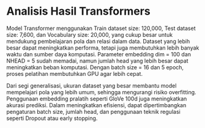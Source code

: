 # Analisis Hasil Transformers
Model Transformer menggunakan Train dataset size: 120,000, Test dataset size: 7,600, dan Vocabulary size: 20,000, yang cukup besar untuk mendukung pembelajaran pola dan relasi dalam data. Dataset yang lebih besar dapat meningkatkan performa, tetapi juga membutuhkan lebih banyak waktu dan sumber daya komputasi. Parameter embedding dim = 100 dan NHEAD = 5 sudah memadai, namun jumlah head yang lebih besar dapat meningkatkan beban komputasi. Dengan batch size = 16 dan 5 epoch, proses pelatihan membutuhkan GPU agar lebih cepat.

Dari segi generalisasi, ukuran dataset yang besar membantu model mempelajari pola yang lebih umum, sehingga mengurangi risiko overfitting. Penggunaan embedding pralatih seperti GloVe 100d juga meningkatkan akurasi prediksi. Dalam meningkatkan efisiensi, dapat dipertimbangkan pengaturan batch size, jumlah head, dan penggunaan teknik regulasi seperti Dropout atau early stopping. 
